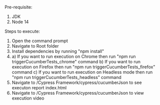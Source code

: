 Pre-requisite:
1. JDK
2. Node 14


Steps to execute:
1. Open the command prompt
2. Navigate to Root folder
3. Install dependencies by running "npm install"
4. a) If you want to run execution on Chrome then run "npm run triggerCucumberTests_chrome" command
   b) If you want to run execution on Firefox then run "npm run triggerCucumberTests_firefox" command
   c) If you want to run execution on Headless mode then run "npm run triggerCucumberTests_headless" command
5. Navigate to /Cypress Framework/cypress/cucumberJson to see executon report index.html
6. Navigate to /Cypress Framework/cypress/cucumberJson to view execution video
